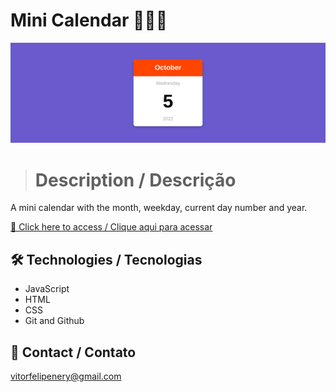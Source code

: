 # Mini Calendar 📆📆📆

![preview](./.github/preview.png)

> # Description / Descrição

A mini calendar with the month, weekday, current day number and year.

[🔗 Click here to access / Clique aqui para acessar](https://mini-calendar-vitorfnery.netlify.app/)

## 🛠️ Technologies / Tecnologias

- JavaScript
- HTML
- CSS
- Git and Github

## 📣 Contact / Contato

vitorfelipenery@gmail.com
